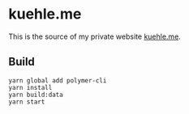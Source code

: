 # kuehle.me

This is the source of my private website [kuehle.me](https://kuehle.me).

## Build

```
yarn global add polymer-cli
yarn install
yarn build:data
yarn start
```
